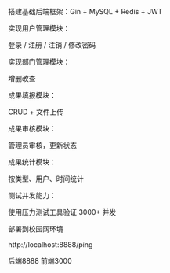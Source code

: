 搭建基础后端框架：Gin + MySQL + Redis + JWT

实现用户管理模块：

登录 / 注册 / 注销 / 修改密码

实现部门管理模块：

增删改查

成果填报模块：

CRUD + 文件上传

成果审核模块：

管理员审核，更新状态

成果统计模块：

按类型、用户、时间统计

测试并发能力：

使用压力测试工具验证 3000+ 并发

部署到校园网环境

http://localhost:8888/ping


后端8888 前端3000